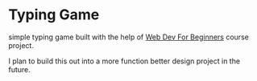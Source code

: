 # Typing Game

simple typing game built with the help of [Web Dev For Beginners](https://github.com/microsoft/Web-Dev-For-Beginners/tree/main) course project.

I plan to build this out into a more function better design project in the future.
